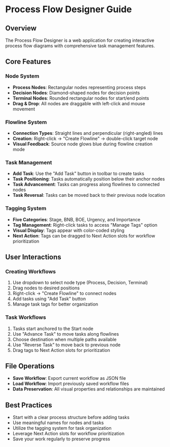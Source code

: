 # Process Flow Designer Guide

## Overview
The Process Flow Designer is a web application for creating interactive process flow diagrams with comprehensive task management features.

## Core Features

### Node System
- **Process Nodes**: Rectangular nodes representing process steps
- **Decision Nodes**: Diamond-shaped nodes for decision points
- **Terminal Nodes**: Rounded rectangular nodes for start/end points
- **Drag & Drop**: All nodes are draggable with left-click and mouse movement

### Flowline System
- **Connection Types**: Straight lines and perpendicular (right-angled) lines
- **Creation**: Right-click → "Create Flowline" → double-click target node
- **Visual Feedback**: Source node glows blue during flowline creation mode

### Task Management
- **Add Task**: Use the "Add Task" button in toolbar to create tasks
- **Task Positioning**: Tasks automatically position below their anchor nodes
- **Task Advancement**: Tasks can progress along flowlines to connected nodes
- **Task Reversal**: Tasks can be moved back to their previous node location

### Tagging System
- **Five Categories**: Stage, BNB, BOE, Urgency, and Importance
- **Tag Management**: Right-click tasks to access "Manage Tags" option
- **Visual Display**: Tags appear with color-coded styling
- **Next Action**: Tags can be dragged to Next Action slots for workflow prioritization

## User Interactions

### Creating Workflows
1. Use dropdown to select node type (Process, Decision, Terminal)
2. Drag nodes to desired positions
3. Right-click → "Create Flowline" to connect nodes
4. Add tasks using "Add Task" button
5. Manage task tags for better organization

### Task Workflows
1. Tasks start anchored to the Start node
2. Use "Advance Task" to move tasks along flowlines
3. Choose destination when multiple paths available
4. Use "Reverse Task" to move back to previous node
5. Drag tags to Next Action slots for prioritization

## File Operations
- **Save Workflow**: Export current workflow as JSON file
- **Load Workflow**: Import previously saved workflow files
- **Data Preservation**: All visual properties and relationships are maintained

## Best Practices
- Start with a clear process structure before adding tasks
- Use meaningful names for nodes and tasks
- Utilize the tagging system for task organization
- Leverage Next Action slots for workflow prioritization
- Save your work regularly to preserve progress